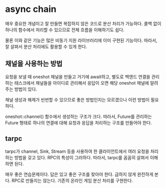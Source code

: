 # async chain 

매우 중요한 개념이고 잘 만들면 복잡하지 않은 코드로 분산 처리가 가능하다. 
콜백 없이 하나의 함수에서 처리할 수 있으므로 전체 흐름을 이해하기도 쉽다. 

물론 이와 같은 기능은 많은 비동기 지원 라이브러리에 이미 구현된 기능이다. 
따라서, 잘 살펴서 분산 처리에도 활용할 수 있게 한다. 

## 채널을 사용하는 방법 

요청을 보낼 때 oneshot 채널을 만들고 거기에 await하고, 별도로 백엔드 연결을 관리하는 
태스크에서 채널들을 아이디로 관리해서 응답이 오면 해당 oneshot 채널에 알려주는 
방법이 있다. 

채널 생성과 해제가 빈번할 수 있으므로 좋은 방법인지는 모르겠으나 이런 방법이 필요하다. 

oneshot::channel() 함수에서 생성하는 구조가 크다. 따라서, Future를 관리하는 Future 
형태로 하나의 연결에 대해 요청과 응답을 처리하는 구조를 만들어야 한다. 

## tarpc 

tarpc가 channel, Sink, Stream 등을 사용하여 한 클라이언트에서 여러 요청을 처리하는 
방법을 갖고 있다. RPC의 특성이 그러하다. 따라서, tarpc를 꼼꼼히 살펴서 이해하면 된다. 

매우 좋은 연습문제이다. 답은 있고 좋은 구조를 찾아야 한다. 급하지 않게 완전하게 본다. 
RPC로 만들지는 않는다. 기존의 온라인 게임 분산 처리를 구현한다. 


